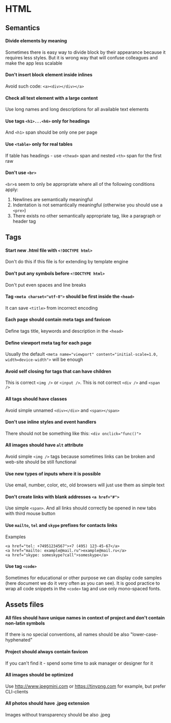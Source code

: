 # HTML

## Semantics

#### Divide elements by meaning
Sometimes there is easy way to divide block by their appearance because it requires less styles. But it is wrong way that will confuse colleagues and make the app less scalable

#### Don't insert block element inside inlines
Avoid such code: `<a><div></div></a>`

#### Check all text element with a large content
Use long names and long descriptions for all available text elements

#### Use tags `<h1>...<h6>` only for headings
And `<h1>` span should be only one per page

#### Use `<table>` only for real tables
If table has headings - use `<thead>` span and nested `<th>` span for the first raw

#### Don't use `<br>`
`<br>`s seem to only be appropriate where all of the following conditions apply:
1. Newlines are semantically meaningful
2. Indentation is not semantically meaningful (otherwise you should use a `<pre>`)
3. There exists no other semantically appropriate tag, like a paragraph or header tag

## Tags
#### Start new .html file with `<!DOCTYPE html>`
Don't do this if this file is for extending by template engine

#### Don't put any symbols before `<!DOCTYPE html>`
Don't put even spaces and line breaks

#### Tag `<meta charset="utf-8">` should be first inside the `<head>`
It can save `<title>` from incorrect encoding

#### Each page should contain meta tags and favicon
Define tags title, keywords and description in the `<head>`

#### Define viewport meta tag for each page
Usually the default `<meta name="viewport" content="initial-scale=1.0, width=device-width">` will be enough

#### Avoid self closing for tags that can have children
This is correct `<img />` or `<input />`. This is not correct `<div />` and `<span />`

#### All tags should have classes
Avoid simple unnamed `<div></div>` and `<span></span>`

#### Don't use inline styles and event handlers
There should not be something like this: `<div onclick="func()">`

#### All images should have `alt` attribute
Avoid simple `<img />` tags because sometimes links can be broken and web-site should be still functional

#### Use new types of inputs where it is possible
Use email, number, color, etc, old browsers will just use them as simple text

#### Don't create links with blank addresses `<a href="#">`
Use simple `<span>`. And all links should correctly be opened in new tabs with third mouse button

#### Use `mailto`, `tel` and `skype` prefixes for contacts links
Examples
```
<a href="tel: +74951234567">+7 (495) 123-45-67</a>
<a href="mailto: example@mail.ru">example@mail.ru</a>
<a href="skype: someskype?call">someskype</a>
```

#### Use tag `<code>`
Sometimes for educational or other purpose we can display code samples (here document we do it very often as you can see). It is good practice to wrap all code snippets in the `<code>` tag and use only mono-spaced fonts.

## Assets files
#### All files should have unique names in context of project and don't contain non-latin symbols
If there is no special conventions, all names should be also "lower-case-hyphenated"

#### Project should always contain favicon
If you can't find it - spend some time to ask manager or designer for it

#### All images should be optimized
Use http://www.jpegmini.com or https://tinypng.com for example, but prefer CLI-clients

#### All photos should have .jpeg extension
Images without transparency should be also .jpeg

